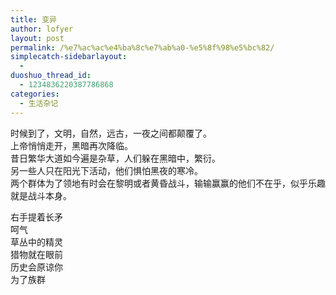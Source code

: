 ```yaml
---
title: 变异
author: lofyer
layout: post
permalink: /%e7%ac%ac%e4%ba%8c%e7%ab%a0-%e5%8f%98%e5%bc%82/
simplecatch-sidebarlayout:
  - 
duoshuo_thread_id:
  - 1234836220387786868
categories:
  - 生活杂记
---
```

时候到了，文明，自然，远古，一夜之间都颠覆了。  
上帝悄悄走开，黑暗再次降临。  
昔日繁华大道如今遍是杂草，人们躲在黑暗中，繁衍。  
另一些人只在阳光下活动，他们惧怕黑夜的寒冷。  
两个群体为了领地有时会在黎明或者黄昏战斗，输输赢赢的他们不在乎，似乎乐趣就是战斗本身。

右手提着长矛  
呵气  
草丛中的精灵  
猎物就在眼前  
历史会原谅你  
为了族群